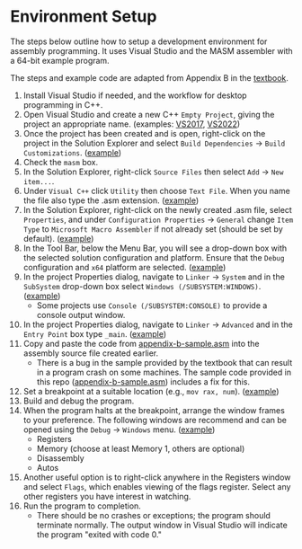 # Environment Setup

The steps below outline how to setup a development environment for assembly programming. It uses Visual Studio and the MASM assembler with a 64-bit example program.

The steps and example code are adapted from Appendix B in the [textbook](https://www.prospectpressvt.com/textbooks/hall-assembly-programming-2-0).

1. Install Visual Studio if needed, and the workflow for desktop programming in C++.
1. Open Visual Studio and create a new C++ `Empty Project`, giving the project an appropriate name. (examples: [VS2017](screenshots/new-project-vs17.png), [VS2022](screenshots/new-project-vs22.png))
1. Once the project has been created and is open, right-click on the project in the Solution Explorer and select `Build Dependencies` → `Build Customizations`. ([example](screenshots/build-customizations.png))
1. Check the `masm` box.
1. In the Solution Explorer, right-click `Source Files` then select `Add` → `New item...`.
1. Under `Visual C++` click `Utility` then choose `Text File`. When you name the file also type the .asm extension. ([example](screenshots/create-asm-file.png))
1. In the Solution Explorer, right-click on the newly created .asm file, select `Properties`, and under `Configuration Properties` → `General` change `Item Type` to `Microsoft Macro Assembler` if not already set (should be set by default). ([example](screenshots/item-type.png))
1. In the Tool Bar, below the Menu Bar, you will see a drop-down box with the selected solution configuration and platform. Ensure that the `Debug` configuration and `x64` platform are selected. ([example](screenshots/selected-configuration-and-platform.png))
1. In the project Properties dialog, navigate to `Linker` → `System` and in the `SubSystem` drop-down box select `Windows (/SUBSYSTEM:WINDOWS)`. ([example](screenshots/subsystem-selection.png))
	* Some projects use `Console (/SUBSYSTEM:CONSOLE)` to provide a console output window.
1. In the project Properties dialog, navigate to `Linker` → `Advanced` and in the `Entry Point` box type `_main`. ([example](screenshots/entry-point.png))
1. Copy and paste the code from [appendix-b-sample.asm](appendix-b-sample.asm) into the assembly source file created earlier.
	* There is a bug in the sample provided by the textbook that can result in a program crash on some machines. The sample code provided in this repo ([appendix-b-sample.asm](appendix-b-sample.asm)) includes a fix for this.
1. Set a breakpoint at a suitable location (e.g., `mov rax, num`). ([example](screenshots/set-breakpoint.png))
1. Build and debug the program.
1. When the program halts at the breakpoint, arrange the window frames to your preference. The following windows are recommend and can be opened using the `Debug` → `Windows` menu. ([example](screenshots/debug-windows-menu.png))
	* Registers
	* Memory (choose at least Memory 1, others are optional)
	* Disassembly
	* Autos
1. Another useful option is to right-click anywhere in the Registers window and select `Flags`, which enables viewing of the flags register. Select any other registers you have interest in watching.
1. Run the program to completion.
	* There should be no crashes or exceptions; the program should terminate normally. The output window in Visual Studio will indicate the program "exited with code 0."